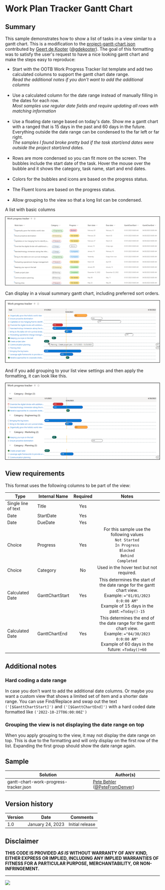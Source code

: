 # Work Plan Tracker Gantt Chart

## Summary
This sample demonstrates how to show a list of tasks in a view similar to a gantt chart. This is a modification to the [project-gantt-chart.json](https://github.com/pnp/List-Formatting/tree/master/view-samples/project-gantt-chart) contributed by [Geert de Kooter](https://github.com/gdk-max) ([@gdekooter](https://twitter.com/gdekooter)). The goal of this formatting was to satisfy the user's request to have a nice looking gantt chart and make the steps easy to reproduce:
- Start with the OOTB Work Progress Tracker list template and add two calculated columns to support the gantt chart date range. <br>*Read the additional notes if you don't want to add the additional columns*<br> <br>
- Use a calculated column for the date range instead of manually filling in the dates for each row. <br>*Most samples use regular date fields and require updating all rows with matching information*<br> <br>
- Use a floating date range based on today's date. Show me a gantt chart with a ranged that is 15 days in the past and 60 days in the future. Everything outside the date range can be condensed to the far left or far right.<br>*The samples I found broke pretty bad if the task start/end dates were outside the project start/end dates.*<br> <br>
- Rows are more condensed so you can fit more on the screen. The bubbles include the start date of the task. Hover the mouse over the bubble and it shows the category, task name, start and end dates.<br> <br>
- Colors for the bubbles and icons are based on the progress status.<br> <br>
- The Fluent Icons are based on the progress status.<br> <br>
- Allow grouping to the view so that a long list can be condensed.

A list with basic columns

![list view](./assets/AllItemsView.png)  

Can display in a visual summary gantt chart, including preferred sort orders.

![screenshot of gantt chart view](./assets/screenshot.png)  

And if you add grouping to your list view settings and then apply the formatting, it can look like this.

![screenshot of gantt chart grouped view](./assets/GanttChartGroupedView.png)  

## View requirements
This format uses the following columns to be part of the view:

|Type|Internal Name|Required|Notes|
|---|---|:---:|:---:|
|Single line of text|Title|Yes|
|Date|StartDate|Yes|
|Date|DueDate|Yes|
|Choice|Progress|Yes|For this sample use the following values<br>`Not Started`<br>`In Progress`<br>`Blocked`<br>`Behind`<br>`Completed`
|Choice|Category|No|Used in the hover text but not required.
|Calculated Date|GanttChartStart|Yes|This determines the start of the date range for the gantt chart view.<br>Example: `="01/01/2023 0:0:00 AM"`<br>Example of 15 days in the past: `=Today()-15`
|Calculated Date|GanttChartEnd|Yes|This determines the end of the date range for the gantt chart view.<br>Example: `="04/30/2023 0:0:00 AM"`<br>Example of 60 days in the future: `=Today()+60`

## Additional notes

### Hard coding a date range
In case you don't want to add the additional date columns. Or maybe you want a custom view that shows a limited set of item and a shorter date range. You can use Find/Replace and swap out the text `('[$GanttChartStart]')` and `('[$GanttChartEnd]')` with a hard coded date formatted like `('2022-10-27T06:00:00Z')`

### Grouping the view is not displaying the date range on top
When you apply grouping to the view, it may not display the date range on top. This is due to the formatting and will only display on the first row of the list. Expanding the first group should show the date range again.

## Sample

Solution|Author(s)
--------|---------
gantt-chart-work-progress-tracker.json | [Pete Behler](https://github.com/PeterBehler) ([@PeteFromDenver](https://twitter.com/PeteFromDenver))

## Version history

Version|Date|Comments
-------|----|--------
1.0|January 24, 2023|Initial release

## Disclaimer
**THIS CODE IS PROVIDED *AS IS* WITHOUT WARRANTY OF ANY KIND, EITHER EXPRESS OR IMPLIED, INCLUDING ANY IMPLIED WARRANTIES OF FITNESS FOR A PARTICULAR PURPOSE, MERCHANTABILITY, OR NON-INFRINGEMENT.**

---

<img src="https://pnptelemetry.azurewebsites.net/list-formatting/view-samples/workplan-gantt-chart" />